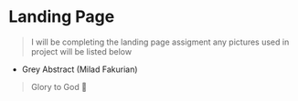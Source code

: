 # Landing Page

> I will be completing the landing page assigment
> any pictures used in project will be listed below
- Grey Abstract
(Milad Fakurian)
> Glory to God :pray: